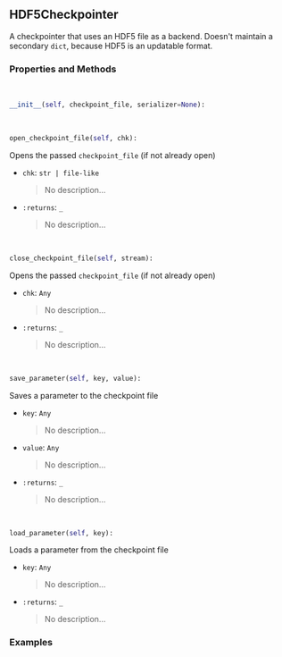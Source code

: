 ## <a id="McUtils.McUtils.Scaffolding.Checkpointing.HDF5Checkpointer">HDF5Checkpointer</a>
A checkpointer that uses an HDF5 file as a backend.
Doesn't maintain a secondary `dict`, because HDF5 is an updatable format.

### Properties and Methods
<a id="McUtils.McUtils.Scaffolding.Checkpointing.HDF5Checkpointer.__init__" class="docs-object-method">&nbsp;</a>
```python
__init__(self, checkpoint_file, serializer=None): 
```

<a id="McUtils.McUtils.Scaffolding.Checkpointing.HDF5Checkpointer.open_checkpoint_file" class="docs-object-method">&nbsp;</a>
```python
open_checkpoint_file(self, chk): 
```
Opens the passed `checkpoint_file` (if not already open)
- `chk`: `str | file-like`
    >No description...
- `:returns`: `_`
    >No description...

<a id="McUtils.McUtils.Scaffolding.Checkpointing.HDF5Checkpointer.close_checkpoint_file" class="docs-object-method">&nbsp;</a>
```python
close_checkpoint_file(self, stream): 
```
Opens the passed `checkpoint_file` (if not already open)
- `chk`: `Any`
    >No description...
- `:returns`: `_`
    >No description...

<a id="McUtils.McUtils.Scaffolding.Checkpointing.HDF5Checkpointer.save_parameter" class="docs-object-method">&nbsp;</a>
```python
save_parameter(self, key, value): 
```
Saves a parameter to the checkpoint file
- `key`: `Any`
    >No description...
- `value`: `Any`
    >No description...
- `:returns`: `_`
    >No description...

<a id="McUtils.McUtils.Scaffolding.Checkpointing.HDF5Checkpointer.load_parameter" class="docs-object-method">&nbsp;</a>
```python
load_parameter(self, key): 
```
Loads a parameter from the checkpoint file
- `key`: `Any`
    >No description...
- `:returns`: `_`
    >No description...

### Examples


